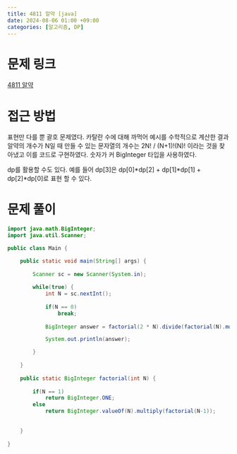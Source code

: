 ```yaml
---
title: 4811 알약 [java]
date: 2024-08-06 01:00 +09:00
categories: [알고리즘, DP]
---
```

# 문제 링크
[4811 알약](https://www.acmicpc.net/problem/4811)

# 접근 방법
표현만 다를 뿐 괄호 문제였다. 카탈란 수에 대해 까먹어 예시를 수학적으로 계산한 결과 알약의 개수가 N일 때 만들 수 있는 문자열의 개수는 2N! / (N+1)!(N)! 이라는 것을 찾아냈고 이를 코드로 구현하였다. 숫자가 커 BigInteger 타입을 사용하였다.

dp를 활용할 수도 있다. 예를 들어 dp[3]은 dp[0]*dp[2] + dp[1]*dp[1] + dp[2]*dp[0]로 표현 할 수 있다.

# 문제 풀이


```java
import java.math.BigInteger;
import java.util.Scanner;

public class Main {

	public static void main(String[] args) {
		
		Scanner sc = new Scanner(System.in);
		
		while(true) {
			int N = sc.nextInt();
			
			if(N == 0)
				break;
						
			BigInteger answer = factorial(2 * N).divide(factorial(N).multiply(factorial(N))).divide(BigInteger.valueOf(N + 1));

			System.out.println(answer);

		}
		
	}
	
	public static BigInteger factorial(int N) {
		
		if(N == 1)
			return BigInteger.ONE;
		else
			return BigInteger.valueOf(N).multiply(factorial(N-1));
		
		
	}
	
}


```